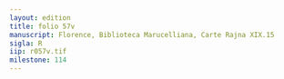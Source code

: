 ```yaml
---
layout: edition
title: folio 57v
manuscript: Florence, Biblioteca Marucelliana, Carte Rajna XIX.15
sigla: R
iip: r057v.tif
milestone: 114
---
```

